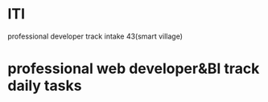 # ITI
professional developer track intake 43(smart village)
# professional web developer&BI track daily tasks
